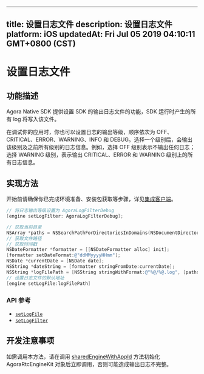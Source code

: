 
---
title: 设置日志文件
description: 设置日志文件
platform: iOS
updatedAt: Fri Jul 05 2019 04:10:11 GMT+0800 (CST)
---
# 设置日志文件
## 功能描述
Agora Native SDK 提供设置 SDK 的输出日志文件的功能，SDK 运行时产生的所有 log 将写入该文件。

在调试你的应用时，你也可以设置日志的输出等级，顺序依次为 OFF、CRITICAL、ERROR、WARNING、INFO 和 DEBUG。选择一个级别后，会输出该级别及之前所有级别的日志信息。例如，选择 OFF 级别表示不输出任何日志；选择 WARNING 级别，表示输出 CRITICAL、ERROR 和 WARNING 级别上的所有日志信息。

## 实现方法
开始前请确保你已完成环境准备、安装包获取等步骤，详见[集成客户端](../../cn/Video/ios_video.md)。

```Objective-C
// 将日志输出等级设置为 AgoraLogFilterDebug
[engine setLogFilter: AgoraLogFilterDebug];

// 获取当前目录
NSArray *paths = NSSearchPathForDirectoriesInDomains(NSDocumentDirectory, NSUserDomainMask, YES);
// 获取文件路径
// 获取时间戳
NSDateFormatter *formatter = [[NSDateFormatter alloc] init];
[formatter setDateFormat:@"ddMMyyyyHHmm"];
NSDate *currentDate = [NSDate date];
NSString *dateString = [formatter stringFromDate:currentDate];
NSString *logFilePath = [NSString stringWithFormat:@"%@/%@.log", [paths objectAtIndex:0], dateString];
// 设置日志文件的默认地址
[engine setLogFile:logFilePath]
```

### API 参考
- [`setLogFile`](https://docs.agora.io/cn/Video/API%20Reference/oc/Classes/AgoraRtcEngineKit.html?transId=9fa366f0-01e7-11e9-a659-33e4b5b761ac#//api/name/setLogFile:)
- [`setLogFilter`](https://docs.agora.io/cn/Video/API%20Reference/oc/Classes/AgoraRtcEngineKit.html?transId=9fa366f0-01e7-11e9-a659-33e4b5b761ac#//api/name/setLogFilter:)

## 开发注意事项
如需调用本方法，请在调用 [sharedEngineWithAppId](https://docs.agora.io/cn/Video/API%20Reference/oc/Classes/AgoraRtcEngineKit.html#//api/name/setLogFile:) 方法初始化 AgoraRtcEngineKit 对象后立即调用，否则可能造成输出日志不完整。

